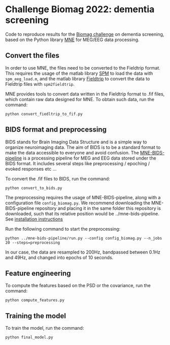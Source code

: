 # Challenge Biomag 2022: dementia screening

Code to reproduce results for the [Biomag challenge](https://biomag2020.org/awards/data-analysis-competitions/) on dementia screening, based on the Python library [MNE](https://mne.tools/stable/index.html) for MEG/EEG data processing.

## Convert the files

In order to use MNE, the files need to be converted to the Fieldtrip format. This requires the usage of the matlab library [SPM](https://www.fil.ion.ucl.ac.uk/spm/) to load the data with ```spm_eeg_load.m```, and the matlab library [Fieldtrip](https://www.fieldtriptoolbox.org/faq/how_to_select_the_correct_spm_toolbox/) to convert the data to Fieldtrip files with ```spm2fieldtrip```.

MNE provides tools to convert data written in the Fieldtrip format to .fif files, which contain raw data designed for MNE. To obtain such data, run the command:
~~~
python convert_fiedltrip_to_fif.py
~~~

## BIDS format and preprocessing

BIDS stands for Brain Imaging Data Structure and is a simple way to organize neuroimaging data. The aim of BIDS is to be a standard format to make the data accessible to everyone and avoid confusion. The [MNE-BIDS-pipeline](https://mne.tools/mne-bids-pipeline/index.html) is a processing pipeline for MEG and EEG data stored under the BIDS format. It includes several steps like preprocessing / epoching / evoked responses etc …

To convert the .fif files to BIDS, run the command:
~~~
python convert_to_bids.py
~~~

The preprocessing requires the usage of MNE-BIDS-pipeline, along with a configuration file ```config_biomag.py```.
We recommend downloading the MNE-BIDS-pipeline repository and placing it in the same folder this repository is downloaded, such that its relative position would be ../mne-bids-pipeline. 
See [installation instructions](https://mne.tools/mne-bids-pipeline/getting_started/install.html)

Run the following command to start the preprocessing:
~~~
python ../mne-bids-pipeline/run.py --config config_biomag.py --n_jobs 20 --steps=preprocessing
~~~
In our case, the data are resampled to 200Hz, bandpassed between 0.1Hz and 49Hz, and changed into epochs of 10 seconds.

## Feature engineering

To compute the features based on the PSD or the covariance, run the command:
~~~
python compute_features.py
~~~

## Training the model

To train the model, run the command:
~~~
python final_model.py
~~~



